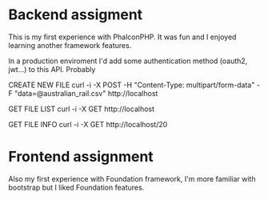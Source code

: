# Backend assigment
This is my first experience with PhalconPHP. It was fun and I enjoyed learning another framework features. 

In a production enviroment I'd add some authentication method (oauth2, jwt...) to this API. Probably 

CREATE NEW FILE
curl -i -X POST -H "Content-Type: multipart/form-data" -F "data=@australian_rail.csv" http://localhost

GET FILE LIST
curl -i -X GET http://localhost

GET FILE INFO
curl -i -X GET http://localhost/20


# Frontend assignment

Also my first experience with Foundation framework, I'm more familiar with bootstrap but I liked Foundation features. 